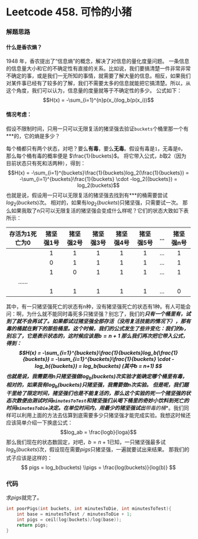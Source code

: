 # Leetcode 458. 可怜的小猪
### 解题思路
#### 什么是香农熵？
1948 年，香农提出了“信息熵”的概念，解决了对信息的量化度量问题。
一条信息的信息量大小和它的不确定性有直接的关系。比如说，我们要搞清楚一件非常非常不确定的事，或是我们一无所知的事情，就需要了解大量的信息。相反，如果我们对某件事已经有了较多的了解，我们不需要太多的信息就能把它搞清楚。所以，从这个角度，我们可以认为，信息量的度量就等于不确定性的多少。
公式如下：
$$H(x) = -\sum_{i=1}^{n}p(x_i)log_b(p(x_i))$$
#### 情况考虑：
假设不限制时间，只用一只可以无限复活的猪坚强去验证`buckets`个桶里那一个有***的，它的熵是多少？

每个桶都只有两个状态，对吧？要么**有毒**，要么**无毒**。假设有毒是`1`，无毒是`0`，那么每个桶有毒的概率便是 $\frac{1}{buckets}$。
将它带入公式，$b$取2（因为目前状态只有死和活两种），得到：
$$H(x) = -\sum_{i=1}^{buckets}\frac{1}{buckets}log_2(\frac{1}{buckets}) = -\sum_{i=1}^{buckets}\frac{1}{buckets} \cdot -log_2({buckets}) = log_2(buckets)$$
也就是说，假设用一只可以无限复活的猪坚强去找到有***的桶需要尝试$log_2(buckets)$次。
相对的，如果有$log_2(buckets)$只猪坚强，只需要试一次。
那么如果我取了n只可以无限复活的猪坚强会变成什么样呢？它们的状态大致如下表所示：

|存活为1死亡为0|猪坚强1号|猪坚强2号|猪坚强3号|猪坚强4号|猪坚强5号|...|猪坚强n号|
| :----: | :----: | :----: |:----: | :----: |:----: | :----: | :----: |
||1|1|1|1|1|...|1
||0|1|1|1|1|...|1
||1|0|1|1|1|...|1
|......|
||1|1|1|1|1|...|0

其中，有一只猪坚强死亡的状态有n种，没有猪坚强死亡的状态有1种。有人可能会问：啊，为什么就不能同时毒死多只猪坚强？别忘了，我们的***只有一个桶里有，试到了就不会再试了。如果都试过猪坚强全部存活（没用复活技能的情况下），那有毒的桶就在剩下的那些桶里。这个时候，我们的公式发生了些许变化：**我们的$b$，别忘了，它是表示状态的，这时候应该是$b = n+1$**
那么我们再次把它带入公式，得到：
$$H(x) = -\sum_{i=1}^{buckets}\frac{1}{buckets}log_b(\frac{1}{buckets})  = -\sum_{i=1}^{buckets}\frac{1}{buckets} \cdot -log_b({buckets})  = log_b(buckets)    (其中b = n+1) $$
也就是说，我需要用n只猪坚强做$log_b(buckets)$次实验才能确定哪个桶里有毒，相对的，如果我有$log_b(buckets)$只猪坚强，我需要做n次实验。
但是呢，我们题干里给了限定时间，猪坚强们也是不能复活的，那么这个实验的死一个猪坚强的状态次数便由测试时间`minutesToTest`和猪坚强们从喝下桶里的奇妙小饮料到死亡的时间`minutesToDie`决定。在单位时间内，用最少的猪坚强试出**带毒的桶**。我们同样可以利用上面的方法去估算到底需要多少只猪坚强才能完成实验。我想这时候还应该简单介绍一下换底公式：
$$log_ab = \frac{logb}{loga}$$
那么我们现在的状态数固定，对吧，$b = n+1$已知，一只猪坚强最多试$log_b(buckets)$次，假设现在需要$pigs$只猪坚强，一遍就要试出来结果。
那我们的式子应该是这样的：
$$
pigs = log_b(buckets)
\\pigs = \frac{log(buckets)}{log(b)}
$$
### 代码
求$pigs$就完了。
```c
int poorPigs(int buckets, int minutesToDie, int minutesToTest){
    int base = minutesToTest / minutesToDie + 1;
    int pigs = ceil(log(buckets)/log(base));
    return pigs;
}
```
